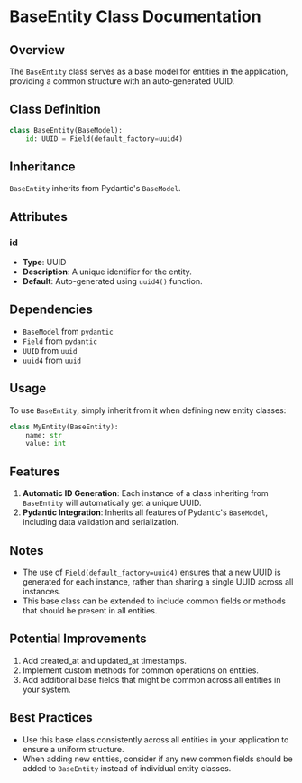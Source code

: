 # BaseEntity Class Documentation

## Overview

The `BaseEntity` class serves as a base model for entities in the application, providing a common structure with an auto-generated UUID.

## Class Definition

```python
class BaseEntity(BaseModel):
    id: UUID = Field(default_factory=uuid4)
```

## Inheritance

`BaseEntity` inherits from Pydantic's `BaseModel`.

## Attributes

### id

- **Type**: UUID
- **Description**: A unique identifier for the entity.
- **Default**: Auto-generated using `uuid4()` function.

## Dependencies

- `BaseModel` from `pydantic`
- `Field` from `pydantic`
- `UUID` from `uuid`
- `uuid4` from `uuid`

## Usage

To use `BaseEntity`, simply inherit from it when defining new entity classes:

```python
class MyEntity(BaseEntity):
    name: str
    value: int
```

## Features

1. **Automatic ID Generation**: Each instance of a class inheriting from `BaseEntity` will automatically get a unique UUID.
2. **Pydantic Integration**: Inherits all features of Pydantic's `BaseModel`, including data validation and serialization.

## Notes

- The use of `Field(default_factory=uuid4)` ensures that a new UUID is generated for each instance, rather than sharing a single UUID across all instances.
- This base class can be extended to include common fields or methods that should be present in all entities.

## Potential Improvements

1. Add created_at and updated_at timestamps.
2. Implement custom methods for common operations on entities.
3. Add additional base fields that might be common across all entities in your system.

## Best Practices

- Use this base class consistently across all entities in your application to ensure a uniform structure.
- When adding new entities, consider if any new common fields should be added to `BaseEntity` instead of individual entity classes.